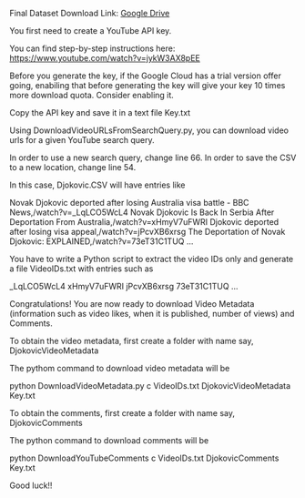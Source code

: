 Final Dataset Download Link: [Google Drive](https://drive.google.com/drive/folders/1Wtd1_xAGSu9wSRbNNjXzH1uMA53nX3j0?usp=sharing)

You first need to create a YouTube API key. 

You can find step-by-step instructions here: https://www.youtube.com/watch?v=jykW3AX8pEE

Before you generate the key, if the Google Cloud has a trial version offer going, enabiling that before generating the key will give your
key 10 times more download quota. Consider enabling it.

Copy the API key and save it in a text file Key.txt

Using DownloadVideoURLsFromSearchQuery.py, you can download video urls for a given YouTube search query. 

In order to use a new search query, change line 66. 
In order to save the CSV to a new location, change line 54. 

In this case, Djokovic.CSV will have entries like

Novak Djokovic deported after losing Australia visa battle - BBC News,/watch?v=_LqLCO5WcL4
Novak Djokovic Is Back In Serbia After Deportation From Australia,/watch?v=xHmyV7uFWRI
Djokovic deported after losing visa appeal,/watch?v=jPcvXB6xrsg
The Deportation of Novak Djokovic: EXPLAINED,/watch?v=73eT31C1TUQ
...

You have to write a Python script to extract the video IDs only and generate a file VideoIDs.txt with entries such as 

_LqLCO5WcL4
xHmyV7uFWRI
jPcvXB6xrsg
73eT31C1TUQ
...

Congratulations! You are now ready to download Video Metadata (information such as video likes, when it is published, number of views) and Comments. 

To obtain the video metadata, first create a folder with name say, DjokovicVideoMetadata 

The pythom command to download video metadata will be

python DownloadVideoMetadata.py c VideoIDs.txt DjokovicVideoMetadata Key.txt 

To obtain the comments, first create a folder with name say, DjokovicComments 

The python command to download comments will be 

python DownloadYouTubeComments c VideoIDs.txt DjokovicComments Key.txt 

Good luck!!
